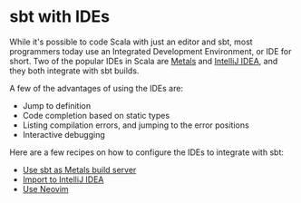 
  [metals]: https://scalameta.org/metals/
  [intellij]: https://www.jetbrains.com/idea/
  [vscode]: https://code.visualstudio.com/
  [neovim]: https://neovim.io/

sbt with IDEs
=============

While it's possible to code Scala with just an editor and sbt,
most programmers today use an Integrated Development Environment, or IDE for short.
Two of the popular IDEs in Scala are [Metals][metals] and [IntelliJ IDEA][intellij], and they both integrate with sbt builds.

A few of the advantages of using the IDEs are:

- Jump to definition
- Code completion based on static types
- Listing compilation errors, and jumping to the error positions
- Interactive debugging

Here are a few recipes on how to configure the IDEs to integrate with sbt:

- [Use sbt as Metals build server](../recipes/use-sbt-as-metals-build-server.md)
- [Import to IntelliJ IDEA](../recipes/import-to-intellij.md)
- [Use Neovim](../recipes/use-neovim.md)
